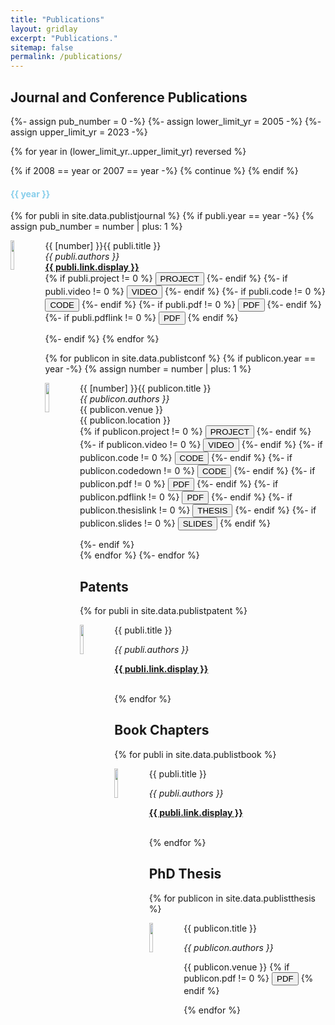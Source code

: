 ```yaml
---
title: "Publications"
layout: gridlay
excerpt: "Publications."
sitemap: false
permalink: /publications/
---
```

## Journal and Conference Publications

{%- assign pub_number = 0 -%}
{%- assign lower_limit_yr = 2005 -%}
{%- assign upper_limit_yr = 2023 -%}

{% for year in (lower_limit_yr..upper_limit_yr) reversed %}

{% if 2008 == year or 2007 == year -%}
{% continue %}
{% endif %}
<h4  style="color:  #87CEEB;">
  {{ year }}
</h4>

{% for publi in site.data.publistjournal %}
{% if publi.year == year -%}
{% assign pub_number = number | plus: 1 %}

<div class="row">
<div class="col-sm-11 clearfix">
 <div class="well well-sm">
  <img src="{{ site.url }}{{ site.baseurl }}/images/pubpic/{{ publi.image }}" class="img-responsive" width="11%" style="float: left" />
  <p>{{ [number] }}{{ publi.title }}  <br> 
  <em>{{ publi.authors }}</em> <br> 
  <strong><a href="{{ publi.link.url }}">{{ publi.link.display }}</a></strong> <br>
  {% if publi.project != 0 %}
      <button type="button" class="btn-xs btn-info" onclick="window.location.href= '{{ publi.project }}'">
      PROJECT
      </button> 
  {%- endif %}
  {%- if publi.video != 0 %}
      <button type="button" class="btn-xs btn-info" onclick="window.location.href= '{{ publi.video }}'">
      VIDEO
      </button> 
  {%- endif %}
  {%- if publi.code != 0 %}
     <button type="button" class="btn-xs btn-info" onclick="window.location.href= '{{ publi.code }}'">
     CODE
     </button> 
  {%- endif %}
  {%- if publi.pdf != 0 %}
     <button type="button" class="btn-xs btn-info" onclick="window.location.href= '{{ site.baseurl }}/downloads/{{ publi.pdf }}'">
     PDF
     </button> 
  {%- endif %}
  {%- if publi.pdflink != 0 %}
      <button type="button" class="btn-xs btn-info" onclick="window.location.href= '{{ publi.pdflink }}'">
      PDF
      </button>
  {% endif %}  
  </p>
 </div>
</div>
</div>

{%- endif %}
{% endfor %}

{% for publicon in site.data.publistconf %}
{% if publicon.year == year -%}
{% assign number = number | plus: 1 %}

<div class="row">
<div class="col-sm-11 clearfix">
<div class="well well-sm">
<img src="{{ site.url }}{{ site.baseurl }}/images/pubpic/{{ publicon.image }}" class="img-responsive" width="11%" style="float: left" />
<p>{{ [number] }}{{ publicon.title }} <br> 
<em>{{ publicon.authors }}</em> <br>
{{ publicon.venue }} <br>
{{ publicon.location }} <br>
{% if publicon.project != 0 %}
<button type="button" class="btn-xs btn-info" onclick="window.location.href= '{{ publicon.project }}'">
PROJECT
</button> 
{%- endif %}
{%- if publicon.video != 0 %}
<button type="button" class="btn-xs btn-info" onclick="window.location.href= '{{ publicon.video }}'">
VIDEO
</button> 
{%- endif %}
{%- if publicon.code != 0 %}
<button type="button" class="btn-xs btn-info" onclick="window.location.href= '{{ publicon.code }}'">
CODE
</button> 
{%- endif %}
{%- if publicon.codedown != 0 %}
<button type="button" class="btn-xs btn-info" onclick="window.location.href= '{{ site.baseurl }}/downloads/{{ publicon.codedown }}'">
CODE
</button> 
{%- endif %} 
{%- if publicon.pdf != 0 %}
<button type="button" class="btn-xs btn-info" onclick="window.location.href= '{{ site.baseurl }}/downloads/{{ publicon.pdf }}'">
PDF
</button>
{%- endif %}
{%- if publicon.pdflink != 0 %}
<button type="button" class="btn-xs btn-info" onclick="window.location.href= '{{ publicon.pdflink }}'">
PDF
</button>
{%- endif %}
{%- if publicon.thesislink != 0 %}
<button type="button" class="btn-xs btn-info" onclick="window.location.href= '{{ publicon.thesislink }}'">
THESIS
</button>
{%- endif %}  
{%- if publicon.slides != 0 %}
<button type="button" class="btn-xs btn-info" onclick="window.location.href= '{{ site.baseurl }}/downloads/{{ publicon.slides }}'">
SLIDES
</button>
{% endif %}    
</p>
</div>
</div>
</div>


{%- endif %}    
{% endfor %}
{%- endfor %}

<!--
## Journal Publications
{% for publi in site.data.publistjournal %}

<div class="row">
<div class="col-sm-11 clearfix">
 <div class="well well-sm">
  <img src="{{ site.url }}{{ site.baseurl }}/images/pubpic/{{ publi.image }}" class="img-responsive" width="11%" style="float: left" />
  <p>{{ publi.title }}  <br> 
  <em>{{ publi.authors }}</em> <br> 
  <strong><a href="{{ publi.link.url }}">{{ publi.link.display }}</a></strong> <br>
  {% if publi.project != 0 %}
      <button type="button" class="btn-xs btn-info" onclick="window.location.href= '{{ publi.project }}'">
      PROJECT
      </button> 
  {%- endif %}
  {%- if publi.video != 0 %}
      <button type="button" class="btn-xs btn-info" onclick="window.location.href= '{{ publi.video }}'">
      VIDEO
      </button> 
  {%- endif %}
  {%- if publi.code != 0 %}
     <button type="button" class="btn-xs btn-info" onclick="window.location.href= '{{ publi.code }}'">
     CODE
     </button> 
  {%- endif %}
  {%- if publi.pdf != 0 %}
     <button type="button" class="btn-xs btn-info" onclick="window.location.href= '{{ site.baseurl }}/downloads/{{ publi.pdf }}'">
     PDF
     </button> 
  {%- endif %}
  {%- if publi.pdflink != 0 %}
      <button type="button" class="btn-xs btn-info" onclick="window.location.href= '{{ publi.pdflink }}'">
      PDF
      </button>
  {% endif %}  
  </p>
 </div>
</div>
</div>

{% endfor %}

## Conference Publications
{% for publicon in site.data.publistconf %}
<div class="row">
<div class="col-sm-11 clearfix">
 <div class="well well-sm">
  <img src="{{ site.url }}{{ site.baseurl }}/images/pubpic/{{ publicon.image }}" class="img-responsive" width="11%" style="float: left" />
  <p>{{ publicon.title }} <br> 
  <em>{{ publicon.authors }}</em> <br>
  {{ publicon.venue }} <br>
  {{ publicon.location }}
  {% if publicon.project != 0 %}
      <button type="button" class="btn-xs btn-info" onclick="window.location.href= '{{ publicon.project }}'">
      PROJECT
      </button> 
  {%- endif %}
  {%- if publicon.video != 0 %}
      <button type="button" class="btn-xs btn-info" onclick="window.location.href= '{{ publicon.video }}'">
      VIDEO
      </button> 
  {%- endif %}
  {%- if publicon.code != 0 %}
     <button type="button" class="btn-xs btn-info" onclick="window.location.href= '{{ publicon.code }}'">
     CODE
     </button> 
  {%- endif %}
  {%- if publicon.codedown != 0 %}
     <button type="button" class="btn-xs btn-info" onclick="window.location.href= '{{ site.baseurl }}/downloads/{{ publicon.codedown }}'">
     CODE
     </button> 
  {%- endif %} 
  {%- if publicon.pdf != 0 %}
      <button type="button" class="btn-xs btn-info" onclick="window.location.href= '{{ site.baseurl }}/downloads/{{ publicon.pdf }}'">
      PDF
      </button>
  {%- endif %}
  {%- if publicon.pdflink != 0 %}
      <button type="button" class="btn-xs btn-info" onclick="window.location.href= '{{ publicon.pdflink }}'">
      PDF
      </button>
  {%- endif %}   
  {%- if publicon.slides != 0 %}
      <button type="button" class="btn-xs btn-info" onclick="window.location.href= '{{ site.baseurl }}/downloads/{{ publicon.slides }}'">
      SLIDES
      </button>
   {% endif %}    
  </p>
 </div>
</div>
</div>
{% endfor %}
--->
## Patents
{% for publi in site.data.publistpatent %}
<div class="row">
<div class="col-sm-11 clearfix">
 <div class="well well-sm">
  <img src="{{ site.url }}{{ site.baseurl }}/images/pubpic/{{ publi.image }}" class="img-responsive" width="11%" style="float: left" />
  <p>{{ publi.title }}</p>
  <p><em>{{ publi.authors }}</em></p>
  <p><strong><a href="{{ publi.link.url }}">{{ publi.link.display }}</a></strong></p><br>
 </div>
</div>
</div>
{% endfor %}

## ​Book Chapters
{% for publi in site.data.publistbook %}
<div class="row">
<div class="col-sm-11 clearfix">
 <div class="well well-sm">
  <img src="{{ site.url }}{{ site.baseurl }}/images/pubpic/{{ publi.image }}" class="img-responsive" width="11%" style="float: left" />
  <p>{{ publi.title }}</p>
  <p><em>{{ publi.authors }}</em></p>
  <p><strong><a href="{{ publi.link.url }}">{{ publi.link.display }}</a></strong></p><br>
 </div>
</div>
</div>
{% endfor %}

## PhD Thesis
{% for publicon in site.data.publistthesis %}
<div class="row">
<div class="col-sm-11 clearfix">
 <div class="well well-sm">
  <img src="{{ site.url }}{{ site.baseurl }}/images/pubpic/{{ publicon.image }}" class="img-responsive" width="11%" style="float: left" />
  <p>{{ publicon.title }}</p>
  <p><em>{{ publicon.authors }}</em></p>
  <p>{{ publicon.venue }}
    {% if publicon.pdf != 0 %}
      <button type="button" class="btn-xs btn-info" onclick="window.location.href= '{{ site.baseurl }}/downloads/{{ publicon.pdf }}'">
      PDF
      </button>
  {% endif %}</p>
 </div>
</div>
</div>
{% endfor %}

\
&nbsp;
